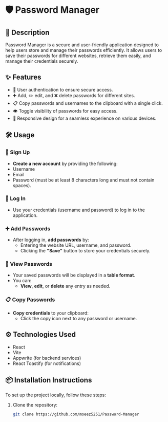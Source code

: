 # 🛡️ Password Manager

## 📜 Description
Password Manager is a secure and user-friendly application designed to help users store and manage their passwords efficiently. It allows users to save their passwords for different websites, retrieve them easily, and manage their credentials securely.

## ✨ Features
- 🔐 User authentication to ensure secure access.
- ➕ Add, ✏️ edit, and ❌ delete passwords for different sites.
- 📋 Copy passwords and usernames to the clipboard with a single click.
- 👁️ Toggle visibility of passwords for easy access.
- 📱 Responsive design for a seamless experience on various devices.

## 🛠️ Usage

### 📝 Sign Up   
- **Create a new account** by providing the following:  
- Username  
- Email  
- Password (must be at least 8 characters long and must not contain spaces).

### 🔑 Log In   
- Use your credentials (username and password) to log in to the application.

### ➕ Add Passwords   
- After logging in, **add passwords** by:  
  - Entering the website URL, username, and password.  
  - Clicking the **"Save"** button to store your credentials securely.

### 👀 View Passwords  
- Your saved passwords will be displayed in a **table format**.  
- You can:  
  - **View**, **edit**, or **delete** any entry as needed.

### 📋 Copy Passwords   
- **Copy credentials** to your clipboard:  
  - Click the copy icon next to any password or username.
## ⚙️ Technologies Used
- React
- Vite
- Appwrite (for backend services)
- React Toastify (for notifications)

## 📦 Installation Instructions
To set up the project locally, follow these steps:

1. Clone the repository:
   ```bash
   git clone https://github.com/moeez5251/Password-Manager